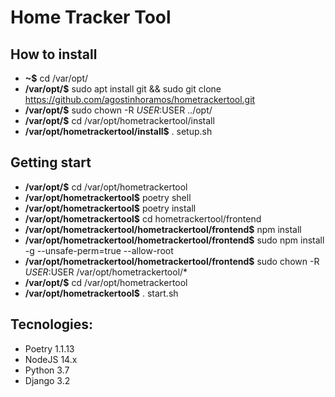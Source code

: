 # Home Tracker Tool

## How to install
- <b>~$</b> cd /var/opt/
- <b>/var/opt/$</b> sudo apt install git && sudo git clone https://github.com/agostinhoramos/hometrackertool.git
- <b>/var/opt/$</b> sudo chown -R $USER:$USER ../opt/
- <b>/var/opt/$</b> cd /var/opt/hometrackertool/install
- <b>/var/opt/hometrackertool/install$</b> . setup.sh


## Getting start
- <b>/var/opt/$</b> cd /var/opt/hometrackertool
- <b>/var/opt/hometrackertool$</b> poetry shell
- <b>/var/opt/hometrackertool$</b> poetry install
- <b>/var/opt/hometrackertool$</b> cd hometrackertool/frontend
- <b>/var/opt/hometrackertool/hometrackertool/frontend$</b> npm install
- <b>/var/opt/hometrackertool/hometrackertool/frontend$</b> sudo npm install -g --unsafe-perm=true --allow-root
- <b>/var/opt/hometrackertool/hometrackertool/frontend$</b> sudo chown -R $USER:$USER /var/opt/hometrackertool/*
- <b>/var/opt/$</b> cd /var/opt/hometrackertool
- <b>/var/opt/hometrackertool$</b> . start.sh

## Tecnologies:

- Poetry 1.1.13
- NodeJS 14.x
- Python 3.7
- Django 3.2